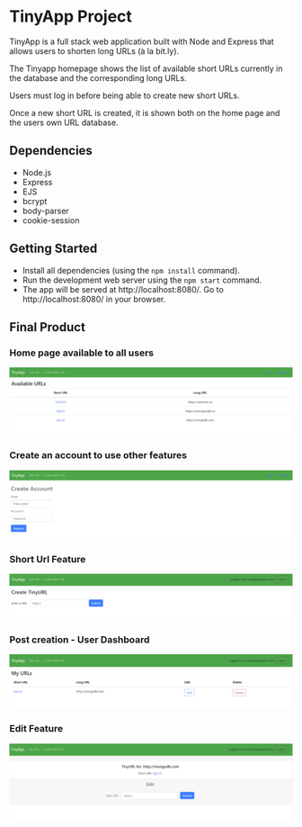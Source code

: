 # TinyApp Project

TinyApp is a full stack web application built with Node and Express that allows users to shorten long URLs (à la bit.ly).

The Tinyapp homepage shows the list of available short URLs currently in the database and the corresponding long URLs.

Users must log in before being able to create new short URLs.

Once a new short URL is created, it is shown both on the home page and the users own URL database.


## Dependencies

- Node.js
- Express
- EJS
- bcrypt
- body-parser
- cookie-session

## Getting Started

- Install all dependencies (using the `npm install` command).
- Run the development web server using the `npm start` command.
- The app will be served at http://localhost:8080/. Go to http://localhost:8080/ in your browser.

## Final Product

### Home page available to all users
!["Screenshot of Home page"](https://github.com/michealap/tinyapp/blob/master/docs/home.PNG?raw=true)
### Create an account to use other features
!["Screenshot of Register page"](https://github.com/michealap/tinyapp/blob/master/docs/register.PNG?raw=true)
### Short Url Feature
!["Screenshot of Create New Url page"](https://github.com/michealap/tinyapp/blob/master/docs/create.PNG?raw=true)
### Post creation - User Dashboard
!["Screenshot of New User Dashboard"](https://github.com/michealap/tinyapp/blob/master/docs/userUrl.PNG?raw=true)
### Edit Feature
!["Screenshot of Edit page"](https://github.com/michealap/tinyapp/blob/master/docs/useredit.PNG?raw=true)
